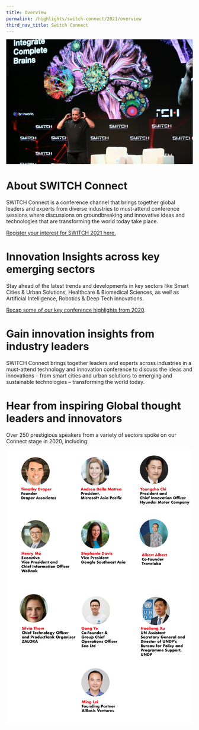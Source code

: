 ```yaml
---
title: Overview
permalink: /highlights/switch-connect/2021/overview
third_nav_title: Switch Connect
---
```


![](/images/SWITCH%20Connect%205.jpg)
# About SWITCH Connect
SWITCH Connect is a conference channel that brings together global leaders and experts from diverse industries to must-attend conference sessions where discussions on groundbreaking and innovative ideas and technologies that are transforming the world today take place. 

[Register your interest for SWITCH 2021 here.](/register)

# Innovation Insights across key emerging sectors
Stay ahead of the latest trends and developments in key sectors like Smart Cities & Urban Solutions, Healthcare & Biomedical Sciences, as well as Artificial Intelligence, Robotics & Deep Tech innovations.

[Recap some of our key conference highlights from 2020](https://notes.switchsg.org).
# Gain innovation insights from industry leaders

SWITCH Connect brings together leaders and experts across industries in a must-attend technology and innovation conference to discuss the ideas and innovations – from smart cities and urban solutions to emerging and sustainable technologies – transforming the world today.

# Hear from inspiring Global thought leaders and innovators
Over 250 prestigious speakers from a variety of sectors spoke on our Connect stage in 2020, including:

![Alt text for image on Isomer site](/images/ISOMER%20pages-SPEAKERS-01.jpg)